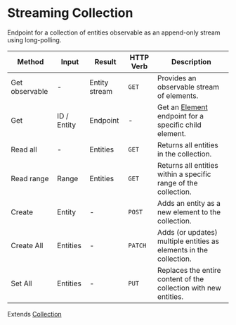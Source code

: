 # Streaming Collection

Endpoint for a collection of entities observable as an append-only stream using long-polling.


| Method         | Input       | Result        | HTTP Verb | Description                                                         |
| -------------- | ----------- | ------------- | --------- | ------------------------------------------------------------------- |
| Get observable | -           | Entity stream | `GET`     | Provides an observable stream of elements.                          |
| Get            | ID / Entity | Endpoint      | -         | Get an [Element](../generic/element.md) endpoint for a specific child element. |
| Read all       | -           | Entities      | `GET`     | Returns all entities in the collection.                             |
| Read range     | Range       | Entities      | `GET`     | Returns all entities within a specific range of the collection.     |
| Create         | Entity      | -             | `POST`    | Adds an entity as a new element to the collection.                  |
| Create All     | Entities    | -             | `PATCH`   | Adds (or updates) multiple entities as elements in the collection.  |
| Set All        | Entities    | -             | `PUT`     | Replaces the entire content of the collection with new entities.    |

Extends [Collection](../generic/collection.md)
